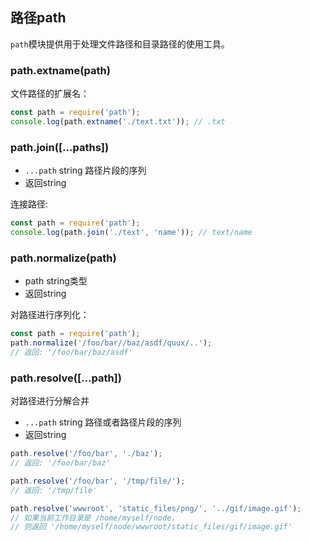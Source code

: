 ## 路径path

`path`模块提供用于处理文件路径和目录路径的使用工具。

### path.extname(path)

文件路径的扩展名：

```javascript
const path = require('path');
console.log(path.extname('./text.txt')); // .txt
```

### path.join([...paths])

- `...path` string 路径片段的序列
- 返回string

连接路径:

```javascript
const path = require('path');
console.log(path.join('./text', 'name')); // text/name
```

### path.normalize(path)

- path string类型
- 返回string


对路径进行序列化：

```javascript
const path = require('path');
path.normalize('/foo/bar//baz/asdf/quux/..');
// 返回: '/foo/bar/baz/asdf'
```

### path.resolve([...path])

对路径进行分解合并

- `...path` string 路径或者路径片段的序列
- 返回string

```javascript
path.resolve('/foo/bar', './baz');
// 返回: '/foo/bar/baz'

path.resolve('/foo/bar', '/tmp/file/');
// 返回: '/tmp/file'

path.resolve('wwwroot', 'static_files/png/', '../gif/image.gif');
// 如果当前工作目录是 /home/myself/node，
// 则返回 '/home/myself/node/wwwroot/static_files/gif/image.gif'
```
